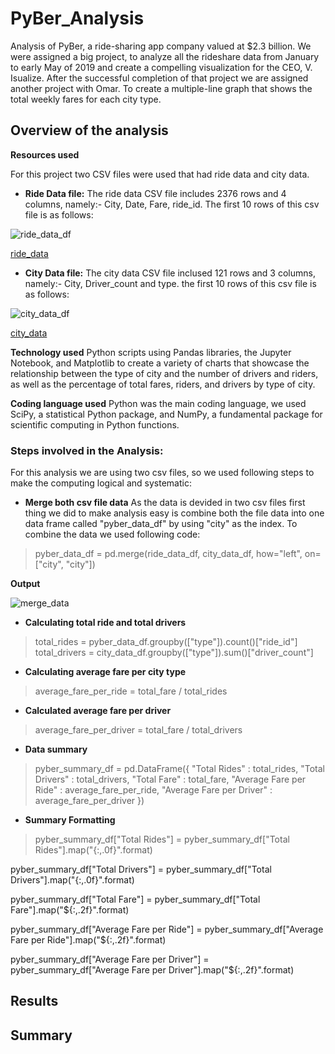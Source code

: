 # PyBer_Analysis
Analysis of PyBer, a ride-sharing app company valued at $2.3 billion. We were assigned a big project, to analyze all the rideshare data from January to early May of 2019 and create a compelling visualization for the CEO, V. Isualize. After the successful completion of that project we are assigned another project with Omar. To create a multiple-line graph that shows the total weekly fares for each city type.


## Overview of the analysis
**Resources used**

For this project two CSV files were used that had ride data and city data. 
- **Ride Data file:** The ride data CSV file includes 2376 rows and 4 columns, namely:- City, Date, Fare, ride_id. The first 10 rows of this csv file is as follows:

![ride_data_df](https://user-images.githubusercontent.com/111251560/192709610-b64fcdb0-2e8d-48c7-8b69-d0d988ee2821.png)

[ride_data](/Resources/ride_data.csv)

- **City Data file:** The city data CSV file inclused 121 rows and 3 columns, namely:- City, Driver_count and type. the first 10 rows of this csv file is as follows:

![city_data_df](https://user-images.githubusercontent.com/111251560/192710289-c5414575-76cc-4ce3-bde8-4eedc1207ae6.png)

[city_data](/Resources/city_data.csv)

**Technology used** 
Python scripts using Pandas libraries, the Jupyter Notebook, and Matplotlib to create a variety of charts that showcase the relationship between the type of city and the number of drivers and riders, as well as the percentage of total fares, riders, and drivers by type of city.

**Coding language used** 
Python was the main coding language, we used SciPy, a statistical Python package, and NumPy, a fundamental package for scientific computing in Python functions.

### Steps involved in the Analysis:
For this analysis we are using two csv files, so we used following steps to make the computing logical and systematic:
- **Merge both csv file data** As the data is devided in two csv files first thing we did to make analysis easy is combine both the file data into one data frame called "pyber_data_df" by using "city" as the index. To combine the data we used following code:
> pyber_data_df = pd.merge(ride_data_df, city_data_df, how="left", on=["city", "city"])

**Output**

![merge_data](https://user-images.githubusercontent.com/111251560/192822373-a7be02a2-0a2f-46f4-945f-84e735c794ff.png)

- **Calculating total ride and total drivers**
> total_rides = pyber_data_df.groupby(["type"]).count()["ride_id"]
> total_drivers = city_data_df.groupby(["type"]).sum()["driver_count"]

- **Calculating average fare per city type**
> average_fare_per_ride = total_fare / total_rides

- **Calculated average fare per driver**
> average_fare_per_driver = total_fare / total_drivers

- **Data summary**
> pyber_summary_df = pd.DataFrame({
                                "Total Rides" : total_rides,
                                "Total Drivers" : total_drivers,
                                "Total Fare" : total_fare,
                                "Average Fare per Ride" : average_fare_per_ride,
                                "Average Fare per Driver" : average_fare_per_driver
                                })

- **Summary Formatting**
> pyber_summary_df["Total Rides"] = pyber_summary_df["Total Rides"].map("{:,.0f}".format)

pyber_summary_df["Total Drivers"] = pyber_summary_df["Total Drivers"].map("{:,.0f}".format)

pyber_summary_df["Total Fare"] = pyber_summary_df["Total Fare"].map("${:,.2f}".format)

pyber_summary_df["Average Fare per Ride"] = pyber_summary_df["Average Fare per Ride"].map("${:,.2f}".format)

pyber_summary_df["Average Fare per Driver"] = pyber_summary_df["Average Fare per Driver"].map("${:,.2f}".format)
## Results

## Summary
